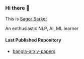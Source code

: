 ### Hi there 👋
This is [Sagor Sarker](https://www.linkedin.com/in/sagor-sarker/)

An enthusiastic NLP, AI, ML learner

#### Last Published Repository
- [bangla-arxiv-papers](https://github.com/sagorbrur/bangla-arxiv-papers)
<!--
**sagorbrur/sagorbrur** is a ✨ _special_ ✨ repository because its `README.md` (this file) appears on your GitHub profile.

Here are some ideas to get you started:

- 🔭 I’m currently working on ...
- 🌱 I’m currently learning ...
- 👯 I’m looking to collaborate on ...
- 🤔 I’m looking for help with ...
- 💬 Ask me about ...
- 📫 How to reach me: ...
- 😄 Pronouns: ...
- ⚡ Fun fact: ...
-->
